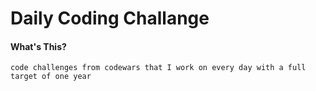# Daily Coding Challange

#### What's This?

```
code challenges from codewars that I work on every day with a full target of one year
```
